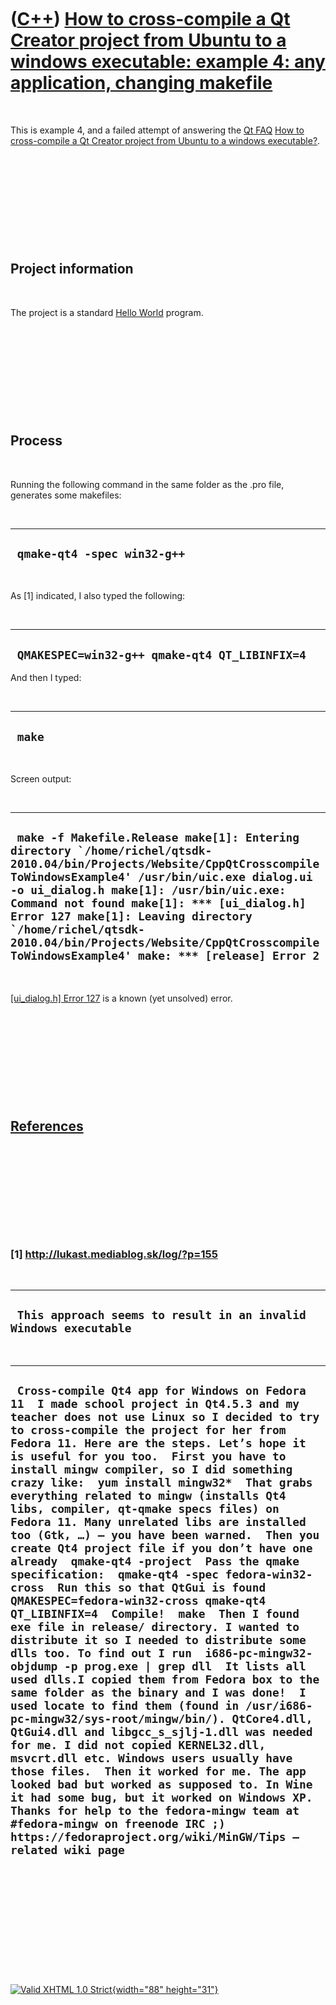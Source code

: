 



 

 

 

 

 

([C++](Cpp.htm)) [How to cross-compile a Qt Creator project from Ubuntu to a windows executable: example 4: any application, changing makefile](CppQtCrosscompileToWindowsExample4.htm)
=======================================================================================================================================================================================

 

This is example 4, and a failed attempt of answering the [Qt
FAQ](CppQtFaq.htm) [How to cross-compile a Qt Creator project from
Ubuntu to a windows executable?](CppQtCrosscompileToWindows.htm).

 

 

 

 

 

Project information
-------------------

 

The project is a standard [Hello
World](CppHelloWorldQtCreatorUbuntu.htm) program.

 

 

 

 

 

Process
-------

 

Running the following command in the same folder as the .pro file,
generates some makefiles:

 

  ------------------------------
  ` qmake-qt4 -spec win32-g++`
  ------------------------------

 

As \[1\] indicated, I also typed the following:

 

  ------------------------------------------------
  ` QMAKESPEC=win32-g++ qmake-qt4 QT_LIBINFIX=4`
  ------------------------------------------------

And then I typed:

 

  ---------
  ` make`
  ---------

 

Screen output:

 

  --------------------------------------------------------------------------------------------------------------------------------------------------------------------------------------------------------------------------------------------------------------------------------------------------------------------------------------------------------------------------------------------------------------------------
  ``  make -f Makefile.Release make[1]: Entering directory `/home/richel/qtsdk-2010.04/bin/Projects/Website/CppQtCrosscompileToWindowsExample4' /usr/bin/uic.exe dialog.ui -o ui_dialog.h make[1]: /usr/bin/uic.exe: Command not found make[1]: *** [ui_dialog.h] Error 127 make[1]: Leaving directory `/home/richel/qtsdk-2010.04/bin/Projects/Website/CppQtCrosscompileToWindowsExample4' make: *** [release] Error 2 ``
  --------------------------------------------------------------------------------------------------------------------------------------------------------------------------------------------------------------------------------------------------------------------------------------------------------------------------------------------------------------------------------------------------------------------------

 

[\[ui\_dialog.h\] Error 127](CppMiscErrorUi_dialogHerror127.htm) is a
known (yet unsolved) error.

 

 

 

 

 

[References](CppReferences.htm)
-------------------------------

 

 

 

 

 

### \[1\] http://lukast.mediablog.sk/log/?p=155

 

  -------------------------------------------------------------------
  ` This approach seems to result in an invalid Windows executable`
  -------------------------------------------------------------------

 

  ---------------------------------------------------------------------------------------------------------------------------------------------------------------------------------------------------------------------------------------------------------------------------------------------------------------------------------------------------------------------------------------------------------------------------------------------------------------------------------------------------------------------------------------------------------------------------------------------------------------------------------------------------------------------------------------------------------------------------------------------------------------------------------------------------------------------------------------------------------------------------------------------------------------------------------------------------------------------------------------------------------------------------------------------------------------------------------------------------------------------------------------------------------------------------------------------------------------------------------------------------------------------------------------------------------------------------------------------------------------------------------------------------------------------------------------------------------------------------------------------------------------------------------------------------------------------------------------------------------------------
  ` Cross-compile Qt4 app for Windows on Fedora 11  I made school project in Qt4.5.3 and my teacher does not use Linux so I decided to try to cross-compile the project for her from Fedora 11. Here are the steps. Let’s hope it is useful for you too.  First you have to install mingw compiler, so I did something crazy like:  yum install mingw32*  That grabs everything related to mingw (installs Qt4 libs, compiler, qt-qmake specs files) on Fedora 11. Many unrelated libs are installed too (Gtk, …) – you have been warned.  Then you create Qt4 project file if you don’t have one already  qmake-qt4 -project  Pass the qmake specification:  qmake-qt4 -spec fedora-win32-cross  Run this so that QtGui is found  QMAKESPEC=fedora-win32-cross qmake-qt4 QT_LIBINFIX=4  Compile!  make  Then I found exe file in release/ directory. I wanted to distribute it so I needed to distribute some dlls too. To find out I run  i686-pc-mingw32-objdump -p prog.exe | grep dll  It lists all used dlls.I copied them from Fedora box to the same folder as the binary and I was done!  I used locate to find them (found in /usr/i686-pc-mingw32/sys-root/mingw/bin/). QtCore4.dll, QtGui4.dll and libgcc_s_sjlj-1.dll was needed for me. I did not copied KERNEL32.dll, msvcrt.dll etc. Windows users usually have those files.  Then it worked for me. The app looked bad but worked as supposed to. In Wine it had some bug, but it worked on Windows XP.  Thanks for help to the fedora-mingw team at #fedora-mingw on freenode IRC ;) https://fedoraproject.org/wiki/MinGW/Tips – related wiki page`
  ---------------------------------------------------------------------------------------------------------------------------------------------------------------------------------------------------------------------------------------------------------------------------------------------------------------------------------------------------------------------------------------------------------------------------------------------------------------------------------------------------------------------------------------------------------------------------------------------------------------------------------------------------------------------------------------------------------------------------------------------------------------------------------------------------------------------------------------------------------------------------------------------------------------------------------------------------------------------------------------------------------------------------------------------------------------------------------------------------------------------------------------------------------------------------------------------------------------------------------------------------------------------------------------------------------------------------------------------------------------------------------------------------------------------------------------------------------------------------------------------------------------------------------------------------------------------------------------------------------------------

 

 

 

 

 





 

[![Valid XHTML 1.0 Strict](valid-xhtml10.png){width="88"
height="31"}](http://validator.w3.org/check?uri=referer)
